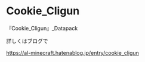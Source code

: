 # Cookie_Cligun

『Cookie_Cligun』_Datapack

詳しくはブログで

https://al-minecraft.hatenablog.jp/entry/cookie_cligun
